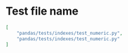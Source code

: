 # Test file name

```json
[
    "pandas/tests/indexes/test_numeric.py",
    "pandas/tests/indexes/test_numeric.py"
]
```
